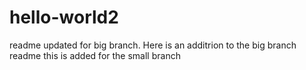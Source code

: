 # hello-world2
readme updated for big branch.
Here is an additrion to the big branch readme
this is added for the small branch
